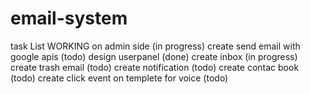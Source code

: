 # email-system
task List
WORKING on admin side (in progress)
create send email with google apis (todo)
design userpanel (done)
create inbox (in progress)
create trash email (todo)
create notification (todo)
create contac book (todo)
create click event on templete for voice (todo)
